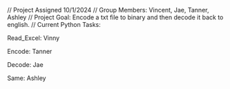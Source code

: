 // Project Assigned 10/1/2024
// Group Members: Vincent, Jae, Tanner, Ashley
// Project Goal: Encode a txt file to binary and then decode it back to english.
// Current Python Tasks:


Read_Excel: Vinny

Encode: Tanner

Decode: Jae

Same: Ashley

